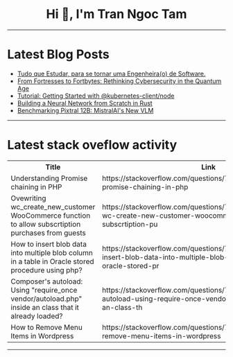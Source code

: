 <h1 align="center">Hi 👋, I'm Tran Ngoc Tam</h1>

---

# Latest Blog Posts 
<!-- BLOG-POST-LIST:START -->
- [Tudo que Estudar, para se tornar uma Engenheira&lpar;o&rpar; de Software.](https://dev.to/thailanelopes/tudo-que-estudar-para-se-tornar-uma-engenheirao-de-software-3e61)
- [From Fortresses to Fortbytes: Rethinking Cybersecurity in the Quantum Age](https://dev.to/muneeb0758/from-fortresses-to-fortbytes-rethinking-cybersecurity-in-the-quantum-age-5gle)
- [Tutorial: Getting Started with @kubernetes-client/node](https://dev.to/turck/tutorial-getting-started-with-kubernetes-clientnode-4l78)
- [Building a Neural Network from Scratch in Rust](https://dev.to/evolvedev/building-a-neural-network-from-scratch-in-rust-10aa)
- [Benchmarking Pixtral 12B: MistralAI&#39;s New VLM](https://dev.to/aryankargwal/benchmarking-pixtral-12b-mistralais-new-vlm-ff)
<!-- BLOG-POST-LIST:END -->

---

# Latest stack oveflow activity
<table>
  <tr><th>Title</th><th>Link</th></tr>
  <!-- STACKOVERFLOW:START --><tr><td>Understanding Promise chaining in PHP</td><td>https://stackoverflow.com/questions/78999515/understanding-promise-chaining-in-php</td></tr><tr><td>Ovewriting wc_create_new_customer WooCommerce function to allow subscrtiption purchases from guests</td><td>https://stackoverflow.com/questions/78999111/ovewriting-wc-create-new-customer-woocommerce-function-to-allow-subscrtiption-pu</td></tr><tr><td>How to insert blob data into multiple blob column in a table in Oracle stored procedure using php?</td><td>https://stackoverflow.com/questions/78998981/how-to-insert-blob-data-into-multiple-blob-column-in-a-table-in-oracle-stored-pr</td></tr><tr><td>Composer&#39;s autoload: Using &quot;require_once vendor/autoload.php&quot; inside an class that it already loaded?</td><td>https://stackoverflow.com/questions/78998826/composers-autoload-using-require-once-vendor-autoload-php-inside-an-class-th</td></tr><tr><td>How to Remove Menu Items in Wordpress</td><td>https://stackoverflow.com/questions/78998806/how-to-remove-menu-items-in-wordpress</td></tr><!-- STACKOVERFLOW:END -->
</table>

---


